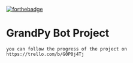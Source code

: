 [![forthebadge](https://forthebadge.com/images/badges/0-percent-optimized.svg)](https://forthebadge.com)

# GrandPy Bot Project
```
you can follow the progress of the project on https://trello.com/b/G0P0j4Tj
```
